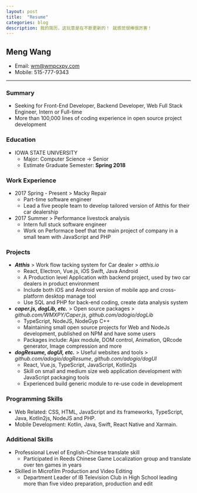 ```yaml
---
layout: post
title:  "Resume"
categories: blog
description: 我的简历，这玩意是在不断更新的！ 就感觉很棒很厉害！
---
```


## Meng Wang

-   Email: wm@wmpcxpy.com 
-   Mobile: 515-777-9343

* * *

### Summary

-   Seeking for Front-End Developer, Backend Developer, Web Full Stack Engineer, Intern or Full-time
-   More than 100,000 lines of coding experience in open source project development

### Education

-   IOWA STATE UNIVERSITY
    -   Major: Computer Science -> Senior
    -   Estimate Graduate Semester: **Spring 2018**

### Work Experience

-   2017 Spring - Present > Macky Repair
    -   Part-time software engineer
    -   Lead a five people team to develop tailored version of Atthis for their car dealership
-   2017 Summer > Performance livestock analysis
    -   Intern full stuck software engineer
    -   Work on Performace beef that the main project of company in a small team with JavaScript and PHP

### Projects

-   **_Atthis_** > Work flow tacking system for Car dealer > _atthis.io_
    -   React, Electron, Vue.js, iOS Swift, Java Android
    -   A Production level Application with backend project, used by two car dealers in product environment
    -   Include both iOS and Android version of mobile app and cross-platform desktop manage tool
    -   Use SQL and PHP for back-end coding, create data analysis system
-   **_caper.js, dogLib, etc._** > Open source packages > _github.com/WMXPY/Caper.js_, _github.com/adogio/dogLib_
    -   TypeScript, NodeJS, NodeGyp C++
    -   Maintaining small open source projects for Web and NodeJs development, published on NPM and have some users
    -   Packages include: Ajax module, DOM control, Animation, QRcode generator, Image compression and more
-   **_dogResume, dogUI, etc._** > Useful websites and tools > _github.com/adogio/dogResume_, _github.com/adogio/dogUI_
    -   React, Vue.js, TypeScript, JavaScript, Kotlin2js
    -   Skill on small and medium size web application development with JavaScript packaging tools
    -   Experienced build generic module to re-use code in development

### Programming Skills

-   Web Related: CSS, HTML, JavaScript and its frameworks, TypeScript, Java, Kotlin2js, NodeJS and PHP.
-   Mobile Development: Kotlin, Java, Swift, React Native and Xarmain.

### Additional Skills

-   Professional Level of English-Chinese translate skill
    -   Participated in Reeds Chinese Game Localization group and translate over ten games in years
-   Skilled in Microfilm Production and Video Editing
    -   Department Leader of IB Television Club in High School leading more than five video preparation, production and edit

